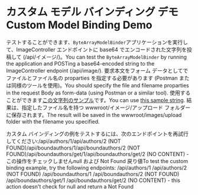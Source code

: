 # <a name="custom-model-binding-demo"></a><span data-ttu-id="0cbe5-101">カスタム モデル バインディング デモ</span><span class="sxs-lookup"><span data-stu-id="0cbe5-101">Custom Model Binding Demo</span></span>

<span data-ttu-id="0cbe5-102">テストすることができます、`ByteArrayModelBinder`アプリケーションを実行して、ImageController エンドポイントに base64 でエンコードされた文字列を投稿して (/api/イメージ/)。</span><span class="sxs-lookup"><span data-stu-id="0cbe5-102">You can test the `ByteArrayModelBinder` by running the application and POSTing a base64-encoded string to the ImageController endpoint (/api/image/).</span></span> <span data-ttu-id="0cbe5-103">要求本文をフォーム データとしてでファイルとファイル名の proparties を指定する必要があります (Postman または同様のツールを使用)。</span><span class="sxs-lookup"><span data-stu-id="0cbe5-103">You should specify the file and filename proparties in the request Body as form-data (using Postman or a similar tool).</span></span> <span data-ttu-id="0cbe5-104">使用することができます[この文字列のサンプル](Base64String.txt)です。</span><span class="sxs-lookup"><span data-stu-id="0cbe5-104">You can use [this sample string](Base64String.txt).</span></span> <span data-ttu-id="0cbe5-105">結果は、指定したファイル名を持つ wwwroot/イメージ/アップロード フォルダーに保存されます。</span><span class="sxs-lookup"><span data-stu-id="0cbe5-105">The result will be saved in the wwwroot/images/upload folder with the filename you specified.</span></span>

<span data-ttu-id="0cbe5-106">カスタム バインディングの例をテストするには、次のエンドポイントを再試行してください:/api/authors/1/api/authors/2 (NOT FOUND)/api/boundauthors/1/api/boundauthors/2 (NOT FOUND)/api/boundauthors/get/1/api/boundauthors/get/2 (NO CONTENT) - この操作をチェックしませんnull および Not Found 戻り値</span><span class="sxs-lookup"><span data-stu-id="0cbe5-106">To test the custom binding example, try the following endpoints: /api/authors/1 /api/authors/2 (NOT FOUND) /api/boundauthors/1 /api/boundauthors/2 (NOT FOUND) /api/boundauthors/get/1 /api/boundauthors/get/2 (NO CONTENT) - this action doesn't check for null and return a Not Found</span></span>
